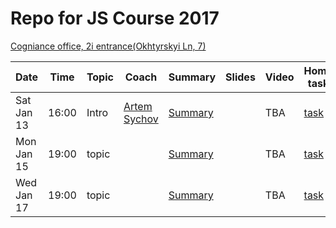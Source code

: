 # Repo for JS Course 2017

[Cogniance office, 2i entrance(Okhtyrskyi Ln, 7)](https://www.google.com.ua/maps/place/Cogniance/@50.3963947,30.4776268,3a,75y,90t/data=!3m8!1e2!3m6!1sAF1QipNPSOCKpq5A83Q93pCGIVHskp7qsiRMItiL6hRl!2e10!3e12!6shttps:%2F%2Flh5.googleusercontent.com%2Fp%2FAF1QipNPSOCKpq5A83Q93pCGIVHskp7qsiRMItiL6hRl%3Dw203-h152-k-no!7i3264!8i2448!4m5!3m4!1s0x0:0x13cad83c9e96a625!8m2!3d50.396395!4d30.477627)

Date       | Time  | Topic   | Coach   | Summary | Slides | Video | Home task
-----------|-------|---------|---------|---------|--------|-------|----------
Sat Jan 13 | 16:00 | Intro | [Artem Sychov](https://github.com/suchov) | [Summary]() | |TBA | [task]()
Mon Jan 15 | 19:00 | topic | []() | [Summary]() | |TBA | [task]()
Wed Jan 17 | 19:00 | topic | []() | [Summary]() | |TBA | [task]()
